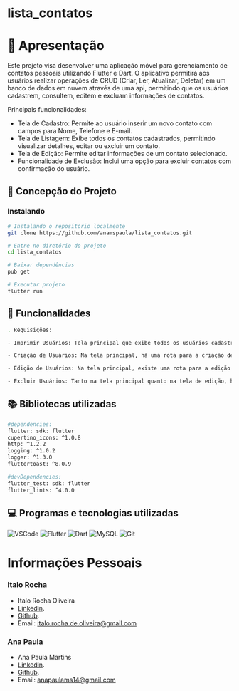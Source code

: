 # lista_contatos

# 📖 Apresentação

Este projeto visa desenvolver uma aplicação móvel para gerenciamento de contatos pessoais utilizando Flutter e Dart. O aplicativo permitirá aos usuários realizar operações de CRUD (Criar, Ler, Atualizar, Deletar) em um banco de dados em nuvem através de uma api, permitindo que os usuários cadastrem, consultem, editem e excluam informações de contatos.
 
Principais funcionalidades:
- Tela de Cadastro: Permite ao usuário inserir um novo contato com campos para Nome, Telefone e E-mail.
- Tela de Listagem: Exibe todos os contatos cadastrados, permitindo visualizar detalhes, editar ou excluir um contato.
- Tela de Edição: Permite editar informações de um contato selecionado.
- Funcionalidade de Exclusão: Inclui uma opção para excluir contatos com confirmação do usuário.
 

## 📄 Concepção do Projeto

### Instalando

```bash
# Instalando o repositório localmente
git clone https://github.com/anamspaula/lista_contatos.git

# Entre no diretório do projeto
cd lista_contatos

# Baixar dependências
pub get

# Executar projeto
flutter run

```


## 🔧 Funcionalidades

```bash
. Requisições:

- Imprimir Usuários: Tela principal que exibe todos os usuários cadastrados no banco de dados.

- Criação de Usuários: Na tela principal, há uma rota para a criação de novos usuários. Ao inserir as informações, é possível salvar os dados no banco de dados.

- Edição de Usuários: Na tela principal, existe uma rota para a edição de usuários cadastrados. Ao inserir as novas informações, é possível atualizar os dados no banco de dados.

- Excluir Usuários: Tanto na tela principal quanto na tela de edição, há uma rota para excluir os usuários cadastrados.
```


## 📚 Bibliotecas utilizadas 

```bash
#dependencies:
flutter: sdk: flutter
cupertino_icons: ^1.0.8
http: ^1.2.2
logging: ^1.0.2
logger: ^1.3.0
fluttertoast: ^8.0.9

#devDependencies:
flutter_test: sdk: flutter
flutter_lints: ^4.0.0

```

## 💻 Programas e tecnologias utilizadas


![VSCode](https://img.shields.io/badge/VSCODE-white?style=for-the-badge&logo=VSCode&logoColor=blue)
![Flutter](https://img.shields.io/badge/flutter-1572B6?style=for-the-badge&logo=flutter&logoColor=white)
![Dart](https://img.shields.io/badge/dart-f8f8ff?style=for-the-badge&logo=dart&logoColor=black)
![MySQL](https://img.shields.io/badge/mysql-orange?style=for-the-badge&logo=mysql&logoColor=blue)
![Git](https://img.shields.io/badge/GIT-E44C30?style=for-the-badge&logo=git&logoColor=white)


# Informações Pessoais

### Italo Rocha

- Italo Rocha Oliveira
- [Linkedin](https://www.linkedin.com/in/italorochaoliveira/).
- [Github](https://github.com/ItaloRochaOliveira).
- Email: italo.rocha.de.oliveira@gmail.com


### Ana Paula

- Ana Paula Martins
- [Linkedin](https://www.linkedin.com/in/anapaulamartinss/).
- [Github](https://github.com/anamspaula).
- Email: anapaulams14@gmail.com
